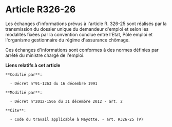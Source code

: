 # Article R326-26

Les échanges d'informations prévus à l'article R. 326-25 sont réalisés par la transmission du dossier unique du demandeur
d'emploi et selon les modalités fixées par la convention conclue entre l'Etat, Pôle emploi et l'organisme gestionnaire du
régime d'assurance chômage. 

Ces échanges d'informations sont conformes à des normes définies par arrêté du ministre chargé de l'emploi.

**Liens relatifs à cet article**

	**Codifié par**:

	  - Décret n°91-1263 du 16 décembre 1991

	**Modifié par**:

	  - Décret n°2012-1566 du 31 décembre 2012 - art. 2

	**Cite**:

	  - Code du travail applicable à Mayotte. - art. R326-25 (V)
